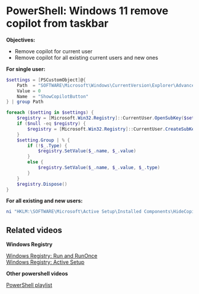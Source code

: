 # PowerShell: Windows 11 remove copilot from taskbar

<b>Objectives:</b>

* Remove copilot for current user
* Remove copilot for all existing current users and new ones

<b>For single user:</b>

```powershell
$settings = [PSCustomObject]@{
    Path  = "SOFTWARE\Microsoft\Windows\CurrentVersion\Explorer\Advanced"
    Value = 0
    Name  = "ShowCopilotButton"
} | group Path

foreach ($setting in $settings) {
    $registry = [Microsoft.Win32.Registry]::CurrentUser.OpenSubKey($setting.Name, $true)
    if ($null -eq $registry) {
        $registry = [Microsoft.Win32.Registry]::CurrentUser.CreateSubKey($setting.Name, $true)
    }
    $setting.Group | % {
        if (!$_.Type) {
            $registry.SetValue($_.name, $_.value)
        }
        else {
            $registry.SetValue($_.name, $_.value, $_.type)
        }
    }
    $registry.Dispose()
}
```

<b>For all existing and new users:</b>

``` powershell
ni "HKLM:\SOFTWARE\Microsoft\Active Setup\Installed Components\HideCopilot" | New-ItemProperty -Name "StubPath" -Value 'REG ADD "HKCU\SOFTWARE\Microsoft\Windows\CurrentVersion\Explorer\Advanced" /v ShowCopilotButton /t REG_DWORD /d 0 /f'
```

## Related videos

<b>Windows Registry</b>

[Windows Registry: Run and RunOnce](https://youtu.be/zgFzCq5uEPw) <br />
[Windows Registry: Active Setup](https://youtu.be/HrVJ7wdvfmo)

<b>Other powershell videos</b>

[PowerShell playlist](https://www.youtube.com/playlist?list=PLVncjTDMNQ4RDyVzbV0_kpXCScTMgUw_A)